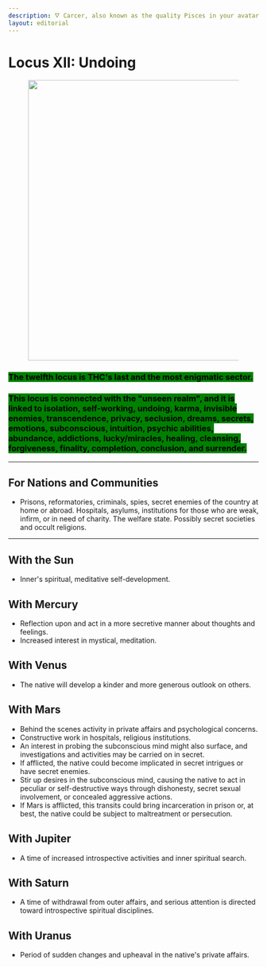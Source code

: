 ```yaml
---
description: 🜄 Carcer, also known as the quality Pisces in your avatar 🜄
layout: editorial
---
```


# Locus XII: Undoing

<figure><img src="../../../../../../.gitbook/assets/pexels-btgl-♡-18802991 (1).jpg" alt="" width="563"><figcaption></figcaption></figure>

### <mark style="background-color:green;">The twelfth locus is THC's last and the most enigmatic sector.</mark>&#x20;

### <mark style="background-color:green;">This locus is connected with the "unseen realm", and it is linked to isolation, self-working, undoing, karma, invisible enemies, transcendence, privacy, seclusion, dreams, secrets, emotions, subconscious, intuition, psychic abilities, abundance, addictions, lucky/miracles, healing, cleansing, forgiveness, finality, completion, conclusion, and surrender.</mark>

***

## For Nations and Communities

* Prisons, reformatories, criminals, spies, secret enemies of the country at home or abroad. Hospitals, asylums, institutions for those who are weak, infirm, or in need of charity. The welfare state. Possibly secret societies and occult religions.

***

## With the Sun

* Inner's spiritual, meditative self-development.

## With Mercury

* Reflection upon and act in a more secretive manner about thoughts and feelings.
* Increased interest in mystical, meditation.

## With Venus

* The native will develop a kinder and more generous outlook on others.

## With Mars

* Behind the scenes activity in private affairs and psychological concerns.
* Constructive work in hospitals, religious institutions.&#x20;
* An interest in probing the subconscious mind might also surface, and investigations and activities may be carried on in secret.
* If afflicted, the native could become implicated in secret intrigues or have secret enemies.
* Stir up desires in the subconscious mind, causing the native to act in peculiar or self-destructive ways through dishonesty, secret sexual involvement, or concealed aggressive actions.
* If Mars is afflicted, this transits could bring incarceration in prison or, at best, the native could be subject to maltreatment or persecution.

## With Jupiter

* A time of increased introspective activities and inner spiritual search.

## With Saturn

* A time of withdrawal from outer affairs, and serious attention is directed toward introspective spiritual disciplines.

## With Uranus

* Period of sudden changes and upheaval in the native's private affairs.
